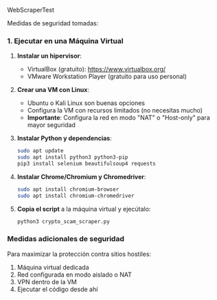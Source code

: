 WebScraperTest 

Medidas de seguridad tomadas:

### 1. Ejecutar en una Máquina Virtual

1. **Instalar un hipervisor**:
   - VirtualBox (gratuito): https://www.virtualbox.org/
   - VMware Workstation Player (gratuito para uso personal)

2. **Crear una VM con Linux**:
   - Ubuntu o Kali Linux son buenas opciones
   - Configura la VM con recursos limitados (no necesitas mucho)
   - **Importante**: Configura la red en modo "NAT" o "Host-only" para mayor seguridad

3. **Instalar Python y dependencias**:
   ```bash
   sudo apt update
   sudo apt install python3 python3-pip
   pip3 install selenium beautifulsoup4 requests
   ```

4. **Instalar Chrome/Chromium y Chromedriver**:
   ```bash
   sudo apt install chromium-browser
   sudo apt install chromium-chromedriver
   ```

5. **Copia el script** a la máquina virtual y ejecútalo:
   ```bash
   python3 crypto_scam_scraper.py
   ```


### Medidas adicionales de seguridad

Para maximizar la protección contra sitios hostiles:

1. Máquina virtual dedicada
2. Red configurada en modo aislado o NAT
3. VPN dentro de la VM
4. Ejecutar el código desde ahí
